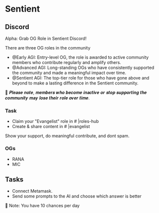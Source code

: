 # Sentient

## Discord

Alpha: Grab OG Role in Sentient Discord!

There are three OG roles in the community
- @Early AGI: Entry-level OG, the role is awarded to active community members who contribute regularly and amplify others.
- @Advanced AGI: Long-standing OGs who have consistently supported the community and made a meaningful impact over time.
- @Sentient AGI: The top-tier role for those who have gone above and beyond to make a lasting difference in the Sentient community. 

🚨 𝑷𝒍𝒆𝒂𝒔𝒆 𝒏𝒐𝒕𝒆, 𝒎𝒆𝒎𝒃𝒆𝒓𝒔 𝒘𝒉𝒐 𝒃𝒆𝒄𝒐𝒎𝒆 𝒊𝒏𝒂𝒄𝒕𝒊𝒗𝒆 𝒐𝒓 𝒔𝒕𝒐𝒑 𝒔𝒖𝒑𝒑𝒐𝒓𝒕𝒊𝒏𝒈 𝒕𝒉𝒆 𝒄𝒐𝒎𝒎𝒖𝒏𝒊𝒕𝒚 𝒎𝒂𝒚 𝒍𝒐𝒔𝒆 𝒕𝒉𝒆𝒊𝒓 𝒓𝒐𝒍𝒆 𝒐𝒗𝒆𝒓 𝒕𝒊𝒎𝒆.

### Task
- Claim your "Evangelist" role in # |roles-hub
- Create & share content in # |evangelist

Show your support, do meaningful contribute, and dont spam. 

### OGs
- RANA
- MIC




## Tasks
- Connect Metamask.
- Send some prompts to the AI and choose which answer is better

🚨 Note: You have 10 chances per day
